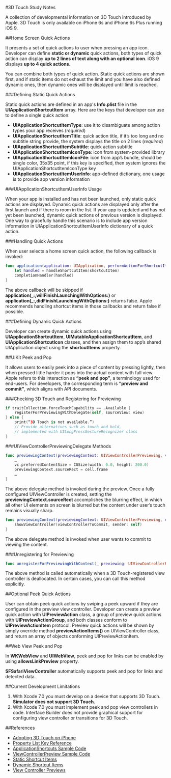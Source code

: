 #3D Touch Study Notes

A collection of developmental information on 3D Touch introduced by Apple. 3D Touch is only available on iPhone 6s and iPhone 6s Plus running iOS 9.

##Home Screen Quick Actions

It presents a set of quick actions to user when pressing an app icon. Developer can define **static or dynamic** quick actions, both types of quick action can display **up to 2 lines of text along with an optional icon**. iOS 9 displays **up to 4 quick actions**.

You can combine both types of quick action. Static quick actions are shown first, and if static items do not exhaust the limit and you have also defined dynamic ones, then dynamic ones will be displayed until limit is reached.

###Defining Static Quick Actions

Static quick actions are defined in an app's **Info.plist** file in the **UIApplicationShortcutItem** array. Here are the keys that developer can use to define a single quick action:

- **UIApplicationShortcutItemType**: use it to disambiguate among action types your app receives (_required_)
- **UIApplicationShortcutItemTitle**: quick action title, if it’s too long and no subtitle string provide, the system displays the title on 2 lines (_required_)
- **UIApplicationShortcutItemSubtitle**: quick action subtitle
- **UIApplicationShortcutItemIconType**: icon from system-provided library
- **UIApplicationShortcutItemIconFile**: icon from app’s bundle, should be single color,  35x35 point, if this key is specified, then system ignores the UIApplicationShortcutItemIconType key
- **UIApplicationShortcutItemUserInfo**: app-defined dictionary, one usage is to provide app version information

###UIApplicationShortcutItemUserInfo Usage

When your app is installed and has not been launched, only static quick actions are displayed. Dynamic quick actions are displayed only after the first launch and if there is room in the list. If your app is updated and has not yet been launched, dynamic quick actions of previous version is displayed. One way to gracefully handle this scenario is to include app version information in UIApplicationShortcutItemUserInfo dictionary of a quick action.

###Handling Quick Actions

When user selects a home screen quick action, the following callback is invoked:

```swift
func application(application: UIApplication, performActionForShortcutItem shortcutItem: UIApplicationShortcutItem, completionHandler: Bool -> Void) {
	let handled = handleShortcutItem(shortcutItem)
	completionHandler(handled)
}
```

 The above callback will be skipped if **application(\_:,willFinishLaunchingWithOptions:)** or **application(\_:,didFinishLaunchingWithOptions:)** returns false. Apple recommends handling shortcut items in those callbacks and return false if possible.

###Defining Dynamic Quick Actions

Developer can create dynamic quick actions using **UIApplicationShortcutItem**, **UIMutableApplicationShortcutItem**, and **UIApplicationShortcutIcon** classes, and then assign them to app’s shared UIApplication object using the **shortcutItems** property.

##UIKit Peek and Pop

It allows users to easily peek into a piece of content by pressing lightly, then when pressed little harder it pops into the actual content with full view. Apple refers to this interaction as **“peek and pop”**, a terminology used for end-users. For developers, the corresponding term is **“preview and commit”**, which aligns with API documents.

###Checking 3D Touch and Registering for Previewing

```swift
if traitCollection.forceTouchCapability == .Available {
	registerForPreviewingWithDelegate(self, sourceView: view)
} else {
	print(“3D Touch is not available.”)
	// Provide alternatives such as touch and hold,
	// implemented with UILongPressGestureRecognizer class
}
```

###UIViewControllerPreviewingDelegate Methods

```swift
func previewingContext(previewingContext: UIViewControllerPreviewing, viewControllerForLocation location:CGPoint) -> UIViewController? {
	…
	vc.preferredContentSize = CGSize(width: 0.0, height: 200.0)
	previewingContext.sourceRect = cell.frame
	…
}
```

The above delegate method is invoked during the preview. Once a fully configured UIViewController is created, setting the **previewingContext.sourceRect** accomplishes the blurring effect, in which all other UI elements on screen is blurred but the content under user’s touch remains visually sharp.

```swift
func previewingContext(previewingContext: UIViewControllerPreviewing, commitViewController viewControllerToCommit: UIViewController) {
	showViewController(viewControllerToCommit, sender: self)
}
```

The above delegate method is invoked when user wants to commit to viewing the content.

###Unregistering for Previewing

```swift
func unregisterForPreviewingWithContext(_ previewing: UIViewControllerPreviewing)
```

The above method is called automatically when a 3D Touch-registered view controller is deallocated. In certain cases, you can call this method explicitly.

##Optional Peek Quick Actions

User can obtain peek quick actions by swiping a peek upward if they are configured in the preview view controller. Developer can create a preview quick action with **UIPreviewAction** class, a group of preview quick actions with **UIPreviewActionGroup**, and both classes conform to **UIPreviewActionItem** protocol. Preview quick actions will be shown by simply override method **previewActionItems()** on UIViewController class, and return an array of objects conforming UIPreviewActionItem.

##Web View Peek and Pop

In **WKWebView** and **UIWebView**, peek and pop for links can be enabled by using **allowsLinkPreview** property.

**SFSafariViewController** automatically supports peek and pop for links and detected data.

##Current Development Limitations

1. With Xcode 7.0 you must develop on a device that supports 3D Touch. **Simulator does not support 3D Touch**.
2. With Xcode 7.0 you must implement peek and pop view controllers in code. Interface Builder does not provide graphical support for configuring view controller or transitions for 3D Touch.

##References
- [Adopting 3D Touch on iPhone](https://developer.apple.com/library/prerelease/ios/documentation/UserExperience/Conceptual/Adopting3DTouchOniPhone/index.html#//apple_ref/doc/uid/TP40016543)
- [Property List Key Reference](https://developer.apple.com/library/prerelease/ios/documentation/General/Reference/InfoPlistKeyReference/Articles/iPhoneOSKeys.html#//apple_ref/doc/uid/TP40009252-SW36)
- [ApplicationShortcuts Sample Code](https://developer.apple.com/library/prerelease/ios/samplecode/ApplicationShortcuts/Introduction/Intro.html#//apple_ref/doc/uid/TP40016545)
- [ViewControllerPreview Sample Code](https://developer.apple.com/library/prerelease/ios/samplecode/ViewControllerPreviews/Introduction/Intro.html#//apple_ref/doc/uid/TP40016546)
- [Static Shortcut Items](https://littlebitesofcocoa.com/79)
- [Dynamic Shortcut Items](https://littlebitesofcocoa.com/88)
- [View Controller Previews](https://littlebitesofcocoa.com/80)